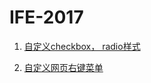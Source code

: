 # IFE-2017

1. [自定义checkbox， radio样式](https://grassrootscoder.github.io/IFE-2017/customize-the-checked-radio-style/customize-the-checked&radio-style.html)

2. [自定义网页右键菜单](https://grassrootscoder.github.io/IFE-2017/customize-context-menu/customize-context-menu.html)
